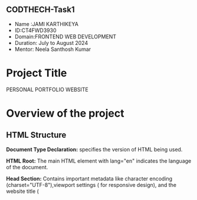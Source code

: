 
## CODTHECH-Task1

- Name :JAMI KARTHIKEYA
- ID:CT4FWD3930
- Domain:FRONTEND WEB DEVELOPMENT
- Duration: July to August 2024
- Mentor: Neela Santhosh Kumar

# Project Title

PERSONAL PORTFOLIO WEBSITE

# Overview of the project
## HTML Structure

**Document Type Declaration:**<!DOCTYPE html> specifies the version of HTML being used.

**HTML Root:** The main HTML element with lang="en" indicates the language of the document.

**Head Section:** Contains important metadata like character encoding (charset="UTF-8"),viewport settings (<meta name="viewport" content="width=device-width, initial-scale=1.0"> for responsive design), and the website title (<title>)..

**Links:** It includes links to external resources such as a CSS file (style.css) for styling and Font Awesome (all.min.css) for icons.

## Body Structure

**Protfolio-container:** This is the main container for the entire portfolio website, ensuring it fills the entire viewport height (min-height: 100vh) and uses flexbox for layout.

**Navigation (navlist):**) A horizontal list (ul) styled as a navigation menu with links to different sections (HOME, WORK, ABOUT, PROJECT, SERVICES). The active class indicates the current page.

**Left-container:** The main content area on the left side, styled with a dark background (#262525) and containing:

**Social Icons (icons):** Links to social media profiles (Instagram, LinkedIn, Twitter, GitHub).

**Content (content):**): Introduction (Hi! I am Jami Karthikeya), heading (Web Developer.), details about the person's background, and buttons (Hire me, View project).

**Right-container:** Currently empty in the provided code but could potentially hold additional content in a future iteration.

**Design:** Decorative elements consisting of two circles with specific styling (background gradients and an image).

## CSS Overview 

**Global Styles:** Resets default margin and padding (margin: 0; padding: 0;), ensures all elements use the box model correctly (box-sizing: border-box), and sets the font family to 'Poppins' from Google Fonts.

**Layout Styling:** Uses flexbox (display: flex) extensively for responsive layout management. Elements like .protfolio-container, .navlist, .left-container, and .right-container are styled to occupy specific portions of the screen (width percentages) and maintain alignment.

**Content Styling:** Icons (icons class) styled to be vertically aligned with a gap between them (gap: 3rem).

Text (content) styled with specific fonts, sizes, and colors for readability and aesthetics (color, font-size).

Buttons styled with borders, padding, and transitions for interactive effects (border, padding, transition).

**Design Details:** Uses gradients (linear-gradient) and specific color codes (#262525, #3877ff, #5db9ee) to maintain a consistent visual theme.

**Hover effects (:hover)** on buttons and icons provide visual feedback to user interactions.

**Accessibility:** Ensure text contrast (color vs. background) is sufficient for readability, especially on hover effects.

**SEO:** Enhance SEO by adding more descriptive metadata (<title>, <meta> tags) and optimizing content for search engines.

**Responsiveness:** Test across various devices (desktops, tablets, mobile phones) to ensure the layout adjusts well (media queries may be useful).

**Performance:** Optimize images and other assets (image1.jpg referenced in CSS) for faster loading times and a smoother user experience.


## 🔗 Links
- [portfolio]( https://karthik5299.github.io/CODTHECH-Task1//)





